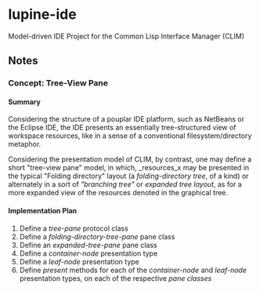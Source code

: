 lupine-ide
==========

Model-driven IDE Project for the Common Lisp Interface Manager (CLIM)


## Notes

### Concept: Tree-View Pane

#### Summary

Considering the structure of a pouplar IDE platform, such as NetBeans
or the Eclipse IDE, the IDE presents an essentially tree-structured
view of workspace resources, like in a sense of a conventional
filesystem/directory metaphor.

Considering the presentation model of CLIM, by contrast, one may
define a short "tree-view pane" model, in which, _resources_x
may be presented in the typical "Folding directory" layout (a
_folding-directory tree_, of a kind) or alternately in a sort of
_"branching tree"_ or _expanded tree layout_, as for a more expanded
view of the resources denoted in the graphical tree.

#### Implementation Plan

1. Define a _tree-pane_ protocol class
2. Define a _folding-directory-tree-pane_ pane class
3. Define an _expanded-tree-pane_ pane class
4. Define a _container-node_ presentation type
5. Define a _leaf-node_ presentation type
6. Define _present_ methods for each of the _container-node_ and
   _leaf-node_ presentation types, on each of the respective _pane
   classes_
